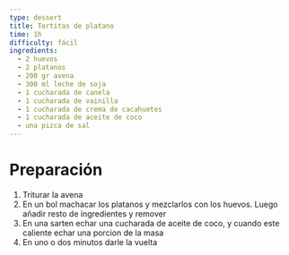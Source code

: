 ```yaml
---
type: dessert
title: Tortitas de platano
time: 1h
difficulty: fácil
ingredients:
  - 2 huevos
  - 2 platanos
  - 200 gr avena
  - 300 ml leche de soja
  - 1 cucharada de canela
  - 1 cucharada de vainilla
  - 1 cucharada de crema de cacahuetes
  - 1 cucharada de aceite de coco
  - una pizca de sal
---
```


# Preparación

1. Triturar la avena
1. En un bol machacar los platanos y mezclarlos con los huevos. Luego añadir resto de ingredientes y remover
1. En una sarten echar una cucharada de aceite de coco, y cuando este caliente echar una porcion de la masa
1. En uno o dos minutos darle la vuelta
